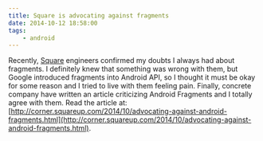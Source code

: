 ```yaml
---
title: Square is advocating against fragments
date: 2014-10-12 18:58:00
tags:
	- android
---
```


Recently, [Square](http://squareup.com) engineers confirmed my doubts I always had about fragments. I definitely knew that something was wrong with them, but Google introduced fragments into Android API, so I thought it must be okay for some reason and I tried to live with them feeling pain. Finally, concrete company have written an article criticizing Android Fragments and I totally agree with them. Read the article at: [http://corner.squareup.com/2014/10/advocating-against-android-fragments.html](http://corner.squareup.com/2014/10/advocating-against-android-fragments.html).